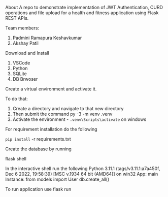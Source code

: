 About
A repo to demonstrate implementation of JWT Authentication, CURD operations and file upload for a health and fitness application using Flask REST APIs.

Team members:
1. Padmini Ramapura Keshavkumar
2. Akshay Patil

Download and Install

1. VSCode
2. Python
3. SQLite 
4. DB Brwoser

Create a virtual environment and activate it.

To do that:

1. Create a directory and navigate to that new directory
2. Then submit the command py -3 -m venv .venv
3. Activate the environment - `.venv\Scripts\activate` on windows

For requirement installation do the following 

`pip install` -r requirements.txt

Create the database by running

flask shell

In the interactive shell run the following
Python 3.11.1 (tags/v3.11.1:a7a450f, Dec  6 2022, 19:58:39) [MSC v.1934 64 bit (AMD64)] on win32
App: main
Instance:
from models import User
db.create_all()


To run application use flask run

